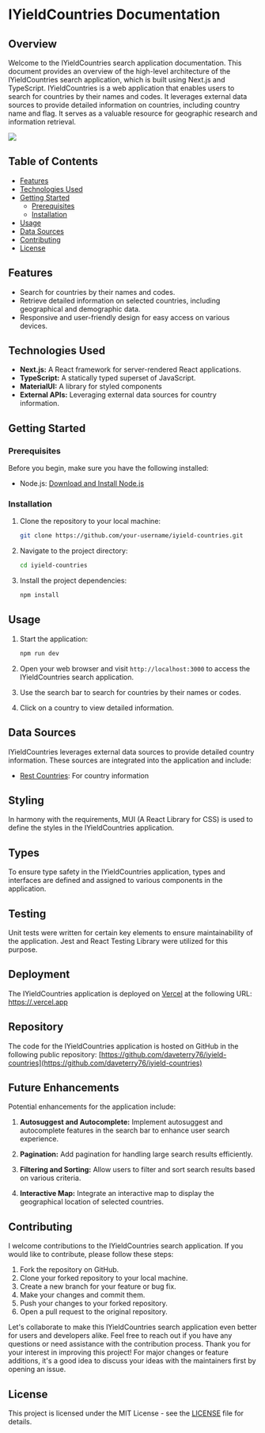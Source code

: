 # IYieldCountries Documentation

## Overview

Welcome to the IYieldCountries search application documentation. This document provides an overview of the high-level architecture of the IYieldCountries search application, which is built using Next.js and TypeScript. IYieldCountries is a web application that enables users to search for countries by their names and codes. It leverages external data sources to provide detailed information on countries, including country name and flag. It serves as a valuable resource for geographic research and information retrieval.

![](https://s6.gifyu.com/images/S6XIg.gif)

## Table of Contents

- [Features](#features)
- [Technologies Used](#technologies-used)
- [Getting Started](#getting-started)
  - [Prerequisites](#prerequisites)
  - [Installation](#installation)
- [Usage](#usage)
- [Data Sources](#data-sources)
- [Contributing](#contributing)
- [License](#license)

## Features

- Search for countries by their names and codes.
- Retrieve detailed information on selected countries, including geographical and demographic data.
- Responsive and user-friendly design for easy access on various devices.

## Technologies Used

- **Next.js:** A React framework for server-rendered React applications.
- **TypeScript:** A statically typed superset of JavaScript.
- **MaterialUI:** A library for styled components
- **External APIs:** Leveraging external data sources for country information.

## Getting Started

### Prerequisites

Before you begin, make sure you have the following installed:

- Node.js: [Download and Install Node.js](https://nodejs.org/)

### Installation

1. Clone the repository to your local machine:

   ```bash
   git clone https://github.com/your-username/iyield-countries.git
   ```

2. Navigate to the project directory:

   ```bash
   cd iyield-countries
   ```

3. Install the project dependencies:

   ```bash
   npm install
   ```

## Usage

1. Start the application:

   ```bash
   npm run dev
   ```

2. Open your web browser and visit `http://localhost:3000` to access the IYieldCountries search application.

3. Use the search bar to search for countries by their names or codes.

4. Click on a country to view detailed information.

## Data Sources

IYieldCountries leverages external data sources to provide detailed country information. These sources are integrated into the application and include:

- [Rest Countries](https://restcountries.com/v3.1/independent): For country information


## Styling 
In harmony with the requirements, MUI (A React Library for CSS) is used to define the styles in the IYieldCountries application. 

## Types
To ensure type safety in the IYieldCountries application, types and interfaces are defined and assigned to various components in the application.

## Testing
Unit tests were written for certain key elements to ensure maintainability of the application. Jest and React Testing Library were utilized for this purpose.

## Deployment

The IYieldCountries application is deployed on [Vercel](https://www.vercel.com/) at the following URL: [https://.vercel.app](https://.vercel.app)

## Repository

The code for the IYieldCountries application is hosted on GitHub in the following public repository: [https://github.com/daveterry76/iyield-countries](https://github.com/daveterry76/iyield-countries)

## Future Enhancements

Potential enhancements for the application include:

1. **Autosuggest and Autocomplete:** Implement autosuggest and autocomplete features in the search bar to enhance user search experience.

2. **Pagination:** Add pagination for handling large search results efficiently.

3. **Filtering and Sorting:** Allow users to filter and sort search results based on various criteria.

4. **Interactive Map:** Integrate an interactive map to display the geographical location of selected countries.

## Contributing

I welcome contributions to the IYieldCountries search application. If you would like to contribute, please follow these steps:

1. Fork the repository on GitHub.
2. Clone your forked repository to your local machine.
3. Create a new branch for your feature or bug fix.
4. Make your changes and commit them.
5. Push your changes to your forked repository.
6. Open a pull request to the original repository.

Let's collaborate to make this IYieldCountries search application even better for users and developers alike.
Feel free to reach out if you have any questions or need assistance with the contribution process. Thank you for your interest in improving this project!
For major changes or feature additions, it's a good idea to discuss your ideas with the maintainers first by opening an issue.

## License

This project is licensed under the MIT License - see the [LICENSE](LICENSE) file for details.





